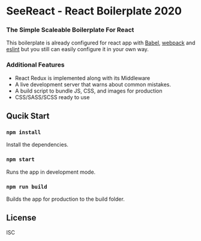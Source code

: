 # SeeReact - React Boilerplate 2020
### The Simple Scaleable Boilerplate For React

This boilerplate is already configured for react app with [Babel](https://github.com/babel/babel), [webpack](https://github.com/webpack/webpack) and [eslint](https://eslint.org/docs/rules/) but you still can easily configure it in your own way.

### Additional Features
* React Redux is implemented along with its Middleware
* A live development server that warns about common mistakes.
* A build script to bundle JS, CSS, and images for production
* CSS/SASS/SCSS ready to use

## Qucik Start

### `npm install`

Install the dependencies.

### `npm start`

Runs the app in development mode.

### `npm run build`

Builds the app for production to the build folder.

## License

ISC

